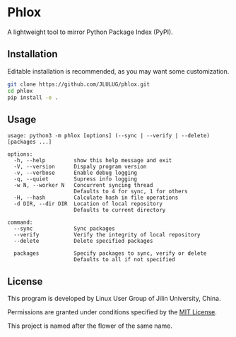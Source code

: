 # Phlox

A lightweight tool to mirror Python Package Index (PyPI).

## Installation

Editable installation is recommended, as you may want some customization.

```bash
git clone https://github.com/JLULUG/phlox.git
cd phlox
pip install -e .
```

## Usage

```
usage: python3 -m phlox [options] (--sync | --verify | --delete) [packages ...]

options:
  -h, --help         show this help message and exit
  -V, --version      Dispaly program version
  -v, --verbose      Enable debug logging
  -q, --quiet        Supress info logging
  -w N, --worker N   Concurrent syncing thread
                     Defaults to 4 for sync, 1 for others
  -H, --hash         Calculate hash in file operations
  -d DIR, --dir DIR  Location of local repository
                     Defaults to current directory

command:
  --sync             Sync packages
  --verify           Verify the integrity of local repository
  --delete           Delete specified packages

  packages           Specify packages to sync, verify or delete
                     Defaults to all if not specified
```

## License

This program is developed by Linux User Group of Jilin University, China.

Permissions are granted under conditions specified by the [MIT License](./LICENSE).

This project is named after the flower of the same name.
